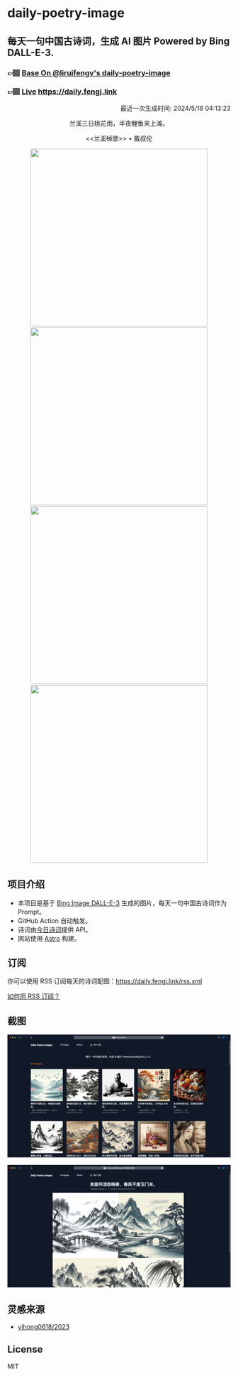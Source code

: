 
# daily-poetry-image

## 每天一句中国古诗词，生成 AI 图片 Powered by Bing DALL-E-3.

### 👉🏽 [Base On @liruifengv's daily-poetry-image](https://github.com/liruifengv/daily-poetry-image)

### 👉🏽 [Live](https://daily.fengj.link) https://daily.fengj.link

<p align="right">
  最近一次生成时间: 2024/5/18 04:13:23
</p>
<p align="center">
兰溪三日桃花雨，半夜鲤鱼来上滩。
</p>
<p align="center">
<<兰溪棹歌>> • 戴叔伦
</p>
<p align="center">
<img src="https://tse4.mm.bing.net/th/id/OIG1.1egB7OS4BhS8KSjFst7t" height="400" width="400" />
<img src="https://tse1.mm.bing.net/th/id/OIG1.myckU2JFA8vFUEKexJOS" height="400" width="400" />
<img src="https://tse2.mm.bing.net/th/id/OIG1.Jze21S.V2wMVTJKYq_L0" height="400" width="400" />
<img src="https://tse1.mm.bing.net/th/id/OIG1.86zADyUSilWF0vkbpcZL" height="400" width="400" />
</p>

## 项目介绍

-   本项目是基于 [Bing Image DALL-E-3](https://www.bing.com/images/create) 生成的图片，每天一句中国古诗词作为 Prompt。
-   GitHub Action 自动触发。
-   诗词由[今日诗词](https://www.jinrishici.com/)提供 API。
-   网站使用 [Astro](https://astro.build) 构建。

## 订阅

你可以使用 RSS 订阅每天的诗词配图：https://daily.fengj.link/rss.xml

[如何用 RSS 订阅？](https://zhuanlan.zhihu.com/p/55026716)

## 截图

![图片列表](./screenshots/Snipaste_2023-12-28_21-00-26.png)

![图片详情](./screenshots/Snipaste_2023-12-28_21-00-53.png)

## 灵感来源

-   [yihong0618/2023](https://github.com/yihong0618/2023)

## License

MIT
